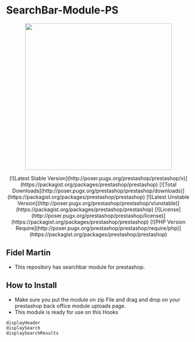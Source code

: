 # SearchBar-Module-PS
<p align="center"><img src="https://upload.wikimedia.org/wikipedia/commons/c/c5/Prestashop.svg" width="400"></p>

<p align="center">
[![Latest Stable Version](http://poser.pugx.org/prestashop/prestashop/v)](https://packagist.org/packages/prestashop/prestashop) [![Total Downloads](http://poser.pugx.org/prestashop/prestashop/downloads)](https://packagist.org/packages/prestashop/prestashop) [![Latest Unstable Version](http://poser.pugx.org/prestashop/prestashop/v/unstable)](https://packagist.org/packages/prestashop/prestashop) [![License](http://poser.pugx.org/prestashop/prestashop/license)](https://packagist.org/packages/prestashop/prestashop) [![PHP Version Require](http://poser.pugx.org/prestashop/prestashop/require/php)](https://packagist.org/packages/prestashop/prestashop)
</p>

## Fidel Martin
+ This repository has searchbar module for prestashop.

## How to Install
+ Make sure you put the module on zip File and drag and drop on your prestashop back office module uploads page.
+ This module is ready for use on this Hooks

```
displayHeader
displaySearch
displaySearchResults
```
